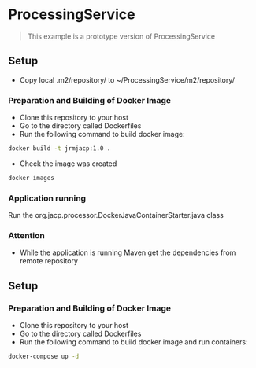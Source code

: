 # ProcessingService
> This example is a prototype version of ProcessingService

## Setup

- Copy local .m2/repository/ to ~/ProcessingService/m2/repository/

### Preparation and Building of Docker Image 

- Clone this repository to your host
- Go to the directory called Dockerfiles
- Run the following command to build docker image: 
```bash
docker build -t jrmjacp:1.0 .
```
- Check the image was created
```bash
docker images
```
### Application running

Run the org.jacp.processor.DockerJavaContainerStarter.java class

### Attention
- While the application is running Maven get the dependencies
from remote repository

## Setup

### Preparation and Building of Docker Image 

- Clone this repository to your host
- Go to the directory called Dockerfiles
- Run the following command to build docker image and run containers: 
```bash
docker-compose up -d
```
